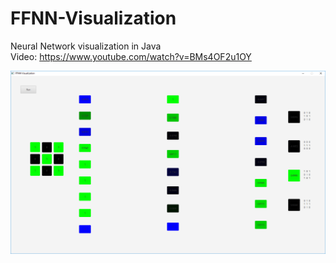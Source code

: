 # FFNN-Visualization
 Neural Network visualization in Java  
 Video: https://www.youtube.com/watch?v=BMs4OF2u1OY  
  
  ![alt text](https://github.com/viktorvano/FFNN-Visualization/blob/master/screenshots/neural%20net%20visualized.png)  
